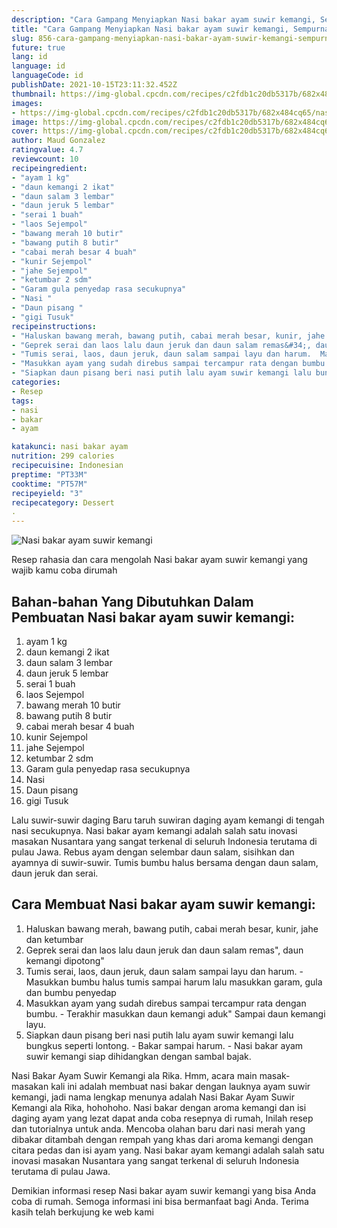```yaml
---
description: "Cara Gampang Menyiapkan Nasi bakar ayam suwir kemangi, Sempurna"
title: "Cara Gampang Menyiapkan Nasi bakar ayam suwir kemangi, Sempurna"
slug: 856-cara-gampang-menyiapkan-nasi-bakar-ayam-suwir-kemangi-sempurna
future: true
lang: id
language: id
languageCode: id
publishDate: 2021-10-15T23:11:32.452Z 
thumbnail: https://img-global.cpcdn.com/recipes/c2fdb1c20db5317b/682x484cq65/nasi-bakar-ayam-suwir-kemangi-foto-resep-utama.png
images:
- https://img-global.cpcdn.com/recipes/c2fdb1c20db5317b/682x484cq65/nasi-bakar-ayam-suwir-kemangi-foto-resep-utama.png
image: https://img-global.cpcdn.com/recipes/c2fdb1c20db5317b/682x484cq65/nasi-bakar-ayam-suwir-kemangi-foto-resep-utama.png
cover: https://img-global.cpcdn.com/recipes/c2fdb1c20db5317b/682x484cq65/nasi-bakar-ayam-suwir-kemangi-foto-resep-utama.png
author: Maud Gonzalez
ratingvalue: 4.7
reviewcount: 10
recipeingredient:
- "ayam 1 kg"
- "daun kemangi 2 ikat"
- "daun salam 3 lembar"
- "daun jeruk 5 lembar"
- "serai 1 buah"
- "laos Sejempol"
- "bawang merah 10 butir"
- "bawang putih 8 butir"
- "cabai merah besar 4 buah"
- "kunir Sejempol"
- "jahe Sejempol"
- "ketumbar 2 sdm"
- "Garam gula penyedap rasa secukupnya"
- "Nasi "
- "Daun pisang "
- "gigi Tusuk"
recipeinstructions:
- "Haluskan bawang merah, bawang putih, cabai merah besar, kunir, jahe dan ketumbar"
- "Geprek serai dan laos lalu daun jeruk dan daun salam remas&#34;, daun kemangi dipotong&#34;"
- "Tumis serai, laos, daun jeruk, daun salam sampai layu dan harum.  Masukkan bumbu halus tumis sampai harum lalu masukkan garam, gula dan bumbu penyedap"
- "Masukkan ayam yang sudah direbus sampai tercampur rata dengan bumbu.  Terakhir masukkan daun kemangi aduk&#34; Sampai daun kemangi layu."
- "Siapkan daun pisang beri nasi putih lalu ayam suwir kemangi lalu bungkus seperti lontong.  Bakar sampai harum.  Nasi bakar ayam suwir kemangi siap dihidangkan dengan sambal bajak."
categories:
- Resep
tags:
- nasi
- bakar
- ayam

katakunci: nasi bakar ayam 
nutrition: 299 calories
recipecuisine: Indonesian
preptime: "PT33M"
cooktime: "PT57M"
recipeyield: "3"
recipecategory: Dessert
. 
---
```



![Nasi bakar ayam suwir kemangi](https://img-global.cpcdn.com/recipes/c2fdb1c20db5317b/682x484cq65/nasi-bakar-ayam-suwir-kemangi-foto-resep-utama.png)

Resep rahasia dan cara mengolah  Nasi bakar ayam suwir kemangi yang wajib kamu coba dirumah

<!--inarticleads1-->

## Bahan-bahan Yang Dibutuhkan Dalam Pembuatan Nasi bakar ayam suwir kemangi:

1. ayam 1 kg
1. daun kemangi 2 ikat
1. daun salam 3 lembar
1. daun jeruk 5 lembar
1. serai 1 buah
1. laos Sejempol
1. bawang merah 10 butir
1. bawang putih 8 butir
1. cabai merah besar 4 buah
1. kunir Sejempol
1. jahe Sejempol
1. ketumbar 2 sdm
1. Garam gula penyedap rasa secukupnya
1. Nasi 
1. Daun pisang 
1. gigi Tusuk

Lalu suwir-suwir daging Baru taruh suwiran daging ayam kemangi di tengah nasi secukupnya. Nasi bakar ayam kemangi adalah salah satu inovasi masakan Nusantara yang sangat terkenal di seluruh Indonesia terutama di pulau Jawa. Rebus ayam dengan selembar daun salam, sisihkan dan ayamnya di suwir-suwir. Tumis bumbu halus bersama dengan daun salam, daun jeruk dan serai. 

<!--inarticleads2-->

## Cara Membuat Nasi bakar ayam suwir kemangi:

1. Haluskan bawang merah, bawang putih, cabai merah besar, kunir, jahe dan ketumbar
1. Geprek serai dan laos lalu daun jeruk dan daun salam remas&#34;, daun kemangi dipotong&#34;
1. Tumis serai, laos, daun jeruk, daun salam sampai layu dan harum.  - Masukkan bumbu halus tumis sampai harum lalu masukkan garam, gula dan bumbu penyedap
1. Masukkan ayam yang sudah direbus sampai tercampur rata dengan bumbu.  - Terakhir masukkan daun kemangi aduk&#34; Sampai daun kemangi layu.
1. Siapkan daun pisang beri nasi putih lalu ayam suwir kemangi lalu bungkus seperti lontong.  - Bakar sampai harum.  - Nasi bakar ayam suwir kemangi siap dihidangkan dengan sambal bajak.


Nasi Bakar Ayam Suwir Kemangi ala Rika. Hmm, acara main masak-masakan kali ini adalah membuat nasi bakar dengan lauknya ayam suwir kemangi, jadi nama lengkap menunya adalah Nasi Bakar Ayam Suwir Kemangi ala Rika, hohohoho. Nasi bakar dengan aroma kemangi dan isi daging ayam yang lezat dapat anda coba resepnya di rumah, Inilah resep dan tutorialnya untuk anda. Mencoba olahan baru dari nasi merah yang dibakar ditambah dengan rempah yang khas dari aroma kemangi dengan citara pedas dan isi ayam yang. Nasi bakar ayam kemangi adalah salah satu inovasi masakan Nusantara yang sangat terkenal di seluruh Indonesia terutama di pulau Jawa. 

Demikian informasi  resep Nasi bakar ayam suwir kemangi   yang bisa Anda coba di rumah. Semoga informasi ini bisa bermanfaat bagi Anda. Terima kasih telah berkujung ke web kami
